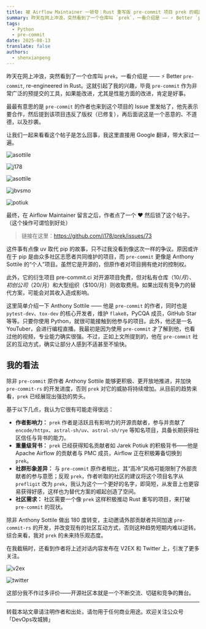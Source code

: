 ```yaml
---
title: 被 Airflow Maintainer 一顿夸：Rust 重写版 pre-commit 项目 prek 的崛起
summary: 昨天在网上冲浪，突然看到了一个仓库叫 `prek`，一看介绍是 —— ⚡ Better `pre-commit`, re-engineered in Rust。这就引起了我的兴趣，毕竟 `pre-commit` 作为非常广泛的预提交的工具，如果能改进，尤其是性能方面的改进，肯定是好事。
tags:
  - Python
  - pre-commit
date: 2025-08-13
translate: false
authors:
  - shenxianpeng
---
```


昨天在网上冲浪，突然看到了一个仓库叫 `prek`，一看介绍是 —— ⚡ Better `pre-commit`, re-engineered in Rust。这就引起了我的兴趣，毕竟 `pre-commit` 作为非常广泛的预提交的工具，如果能改进，尤其是性能方面的改进，肯定是好事。

最最有意思的是 `pre-commit` 的作者也来到这个项目的 Issue 里发帖了，他先表示要合作，然后提到该项目违反了版权（已修复），再后面说这是一个恶意的、不道德，以及抄袭。

让我们一起来看看这个帖子是怎么回事，我这里直接用 Google 翻译，带大家过一遍。

![asottile](comment-1.png)

![j178](comment-2.png)

![asottile](comment-3.png)

![jbvsmo](comment-4.png)

![potiuk](comment-5.png)

最终，在 Airflow Maintainer 留言之后，作者点了一个 ❤ 然后锁了这个帖子。（这个操作可谓恰到好处）

> 链接在这里：https://github.com/j178/prek/issues/73

这件事有点像 uv 取代 pip 的故事，只不过我没看到像这次一样的争议。原因或许在于 pip 是由众多社区志愿者共同维护的项目，而 `pre-commit` 更像是 Anthony Sottile 的“个人”项目。虽然它是开源的，但原作者对项目拥有绝对的控制权。

此外，它的衍生项目 pre-commit.ci 对开源项目免费，但对私有仓库（$10/月）、初创公司（$20/月）和大型组织（$100/月）则收取费用。如果出现有竞争力的替代方案，可能会对其收入造成影响。

这里简单介绍一下 Anthony Sottile —— 他是 `pre-commit` 的作者，同时也是 `pytest-dev`、`tox-dev` 的核心开发者，维护 `flake8`，PyCQA 成员，GitHub Star 等等。只要你使用 Python，就很可能接触到他参与的项目。此外，他还是一名 YouTuber，会进行编程直播。我最初是因为使用 `pre-commit` 才了解到他，也看过他的视频，专业能力确实很强。不过，正如上文所提到的，他在 `pre-commit` 社区的互动方式，确实让部分人感到不适甚至不愉快。

## 我的看法

除非 `pre-commit` 原作者 Anthony Sottile 能够更积极、更开放地推进，并加快 `pre-commit-rs` 的开发进度，否则 `prek` 对它的威胁将持续增加。从目前的趋势来看，`prek` 已经展现出强劲的势头。

基于以下几点，我认为它很有可能走得很远：

* **作者影响力：** `prek` 作者是活跃且有影响力的开源贡献者，参与并贡献了 `encode/httpx`、`astral-sh/uv`、`astral-sh/rye` 等知名项目，具备长期获得社区信任与背书的能力。
* **重量级背书：** `prek` 已经获得知名贡献者如 Jarek Potiuk 的积极背书——他是 Apache Airflow 的贡献者与 PMC 成员，Airflow 正在积极筹备切换到 `prek`。
* **社群形象差异：** 与 `pre-commit` 原作者相比，其“高冷”风格可能限制了外部贡献者的参与意愿；反观 `prek`，作者听取的社区的建议将这个项目名字从 `prefligit` 改为 `prek`，我认为这个一个更好的名字，即简短，从发音上也更容易获得好感，这样也为替代方案的崛起创造了空间。
* **社区需求：** 社区需要一个像 `prek` 这样积极推动 Rust 重写的项目，来打破 `pre-commit` 的现状。

除非 Anthony Sottile 做出 180 度转变，主动邀请外部贡献者共同加速 `pre-commit-rs` 的开发，并改变现有的社区互动方式，否则这种趋势短期内难以逆转。综合来看，我对 `prek` 的未来持乐观态度。

在我截稿时，还看到作者将上述对话内容发布在 V2EX 和 Twitter 上，引发了更多关注。

![v2ex](v2ex.png)

![twitter](x.png)

这部分我不作过多评价——开源社区本就是一个不断交流、切磋和竞争的舞台。

---

转载本站文章请注明作者和出处，请勿用于任何商业用途。欢迎关注公众号「DevOps攻城狮」
